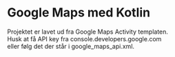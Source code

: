 # Google Maps med Kotlin
Projektet er lavet ud fra Google Maps Activity templaten.<br>
Husk at få API key fra console.developers.google.com<br>
eller følg det der står i google_maps_api.xml.<br>
